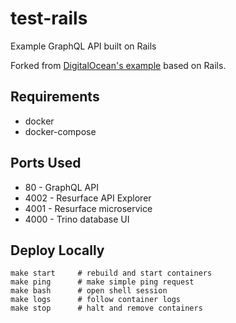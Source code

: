# test-rails
Example GraphQL API built on Rails

Forked from [DigitalOcean's example](https://www.digitalocean.com/community/tutorials/how-to-set-up-a-ruby-on-rails-graphql-api) based on Rails.

## Requirements

* docker
* docker-compose

## Ports Used

* 80 - GraphQL API
* 4002 - Resurface API Explorer
* 4001 - Resurface microservice
* 4000 - Trino database UI

## Deploy Locally

```
make start     # rebuild and start containers
make ping      # make simple ping request
make bash      # open shell session
make logs      # follow container logs
make stop      # halt and remove containers
```
